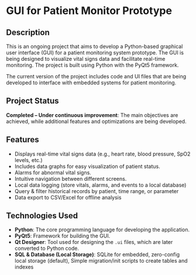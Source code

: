 # GUI for Patient Monitor Prototype

## Description
This is an ongoing project that aims to develop a Python-based graphical user interface (GUI) for a patient monitoring system prototype. The GUI is being designed to visualize vital signs data and facilitate real-time monitoring. The project is built using Python with the PyQt5 framework.

The current version of the project includes code and UI files that are being developed to interface with embedded systems for patient monitoring.

## Project Status
**Completed – Under continuous improvement**: The main objectives are achieved, while additional features and optimizations are being developed.

## Features
- Displays real-time vital signs data (e.g., heart rate, blood pressure, SpO2 levels, etc.)
- Includes data graphs for easy visualization of patient status.
- Alarms for abnormal vital signs.
- Intuitive navigation between different screens.
- Local data logging (store vitals, alarms, and events to a local database)
- Query & filter historical records by patient, time range, or parameter
- Data export to CSV/Excel for offline analysis
  
## Technologies Used
- **Python**: The core programming language for developing the application.
- **PyQt5**: Framework for building the GUI.
- **Qt Designer**: Tool used for designing the `.ui` files, which are later converted to Python code.
- **SQL & Database (Local Storage)**: SQLite for embedded, zero-config local storage (default), Simple migration/init scripts to create tables and indexes
